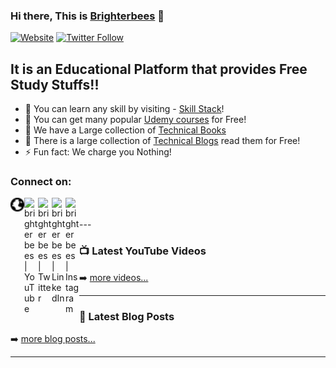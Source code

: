 ### Hi there, This is [Brighterbees][website] 👋

[![Website](https://img.shields.io/website?label=brighterbees.com&style=for-the-badge&url=https%3A%2F%2Fbrighterbees.com)](https://brighterbees.com)
[![Twitter Follow](https://img.shields.io/twitter/follow/brighterbees?color=1DA1F2&logo=twitter&style=for-the-badge)](https://twitter.com/intent/follow?original_referer=https%3A%2F%2Fgithub.com%2Fbrighterbees&screen_name=Brighterbees)

## It is an Educational Platform that provides Free Study Stuffs!!

- 🔭 You can learn any skill by visiting - [Skill Stack][skill-stack]!
- 🌱 You can get many popular [Udemy courses][udemy-courses] for Free!
- 👯 We have a Large collection of [Technical Books][books]
- 🥅 There is a large collection of [Technical Blogs][blogs] read them for Free!
- ⚡ Fun fact: We charge you Nothing!


### Connect on:

[<img align="left" alt="codeSTACKr.com" width="22px" src="https://raw.githubusercontent.com/iconic/open-iconic/master/svg/globe.svg" />][website]
[<img align="left" alt="brighterbees | YouTube" width="22px" src="https://cdn.jsdelivr.net/npm/simple-icons@v3/icons/youtube.svg" />][youtube]
[<img align="left" alt="brighterbees | Twitter" width="22px" src="https://cdn.jsdelivr.net/npm/simple-icons@v3/icons/twitter.svg" />][twitter]
[<img align="left" alt="brighterbees | LinkedIn" width="22px" src="https://cdn.jsdelivr.net/npm/simple-icons@v3/icons/linkedin.svg" />][linkedin]
[<img align="left" alt="brighterbees | Instagram" width="22px" src="https://cdn.jsdelivr.net/npm/simple-icons@v3/icons/instagram.svg" />][instagram]

<br />
<br />
---

### 📺 Latest YouTube Videos

<!-- YOUTUBE:START -->
<!-- YOUTUBE:END -->

➡️ [more videos...](https://youtube.com/c/brighterbees)

---

### 📕 Latest Blog Posts

<!-- BLOG-POST-LIST:START -->
<!-- BLOG-POST-LIST:END -->

➡️ [more blog posts...](https://brighterbees.com)

---

[website]: https://brighterbees.com
[skill-stack]: https://brighterbees.com/menu.html
[udemy-courses]: https://brighterbees.com/UdemyCourses/udemycourses-1.html
[twitter]: https://twitter.com/brighterbees
[youtube]: https://youtube.com/c/brighterbees
[instagram]: https://instagram.com/brighterbeesofficial
[linkedin]: https://in.linkedin.com/company/brighterbees
[books]: https://brighterbees.com/Book-Store/1.html
[blogs]: https://brighterbees.com/Book-Store/1.html
